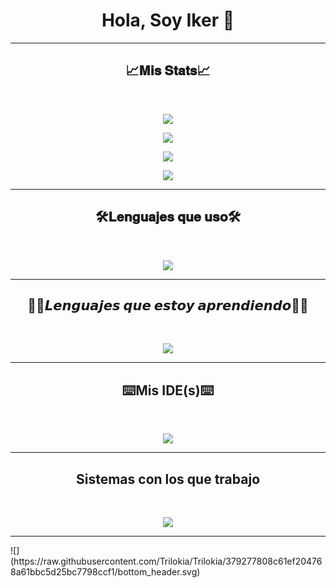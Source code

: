 <h1 align="center">Hola, Soy Iker 👋</h1>

<hr/>

<h2 align="center">📈𝐌𝐢𝐬 𝐒𝐭𝐚𝐭𝐬📈</h2>

<br/>

<p align="center">
 <img src="https://streak-stats.demolab.com?user=IkerOwO&theme=calm&border_radius=15&date_format=M%20j%5B%2C%20Y%5D"/>

<p align="center">
 <img src="https://github-readme-stats-eight-theta.vercel.app/api/top-langs/?username=IkerOwO&layout=compact&langs_count=8&theme=radical&locale=en"/>
<p align="center">
    <img src="https://github-readme-activity-graph.vercel.app/graph?username=IkerOwO&theme=modern-lilac"/>

<p align="center">
 <img src="https://github-profile-trophy.vercel.app/?username=IkerOwO&theme=discord"</a></p>

<hr/>

<h2 align="center">🛠️𝐋𝐞𝐧𝐠𝐮𝐚𝐣𝐞𝐬 𝐪𝐮𝐞 𝐮𝐬𝐨🛠️</h2>
<br/>

<p align="center">
    <img src="https://skillicons.dev/icons?i=html,css,js,py,mysql,linux,)](https://skillicons.dev)" />
</p>

<hr/>

<h2 align="center">👨‍💻𝙇𝙚𝙣𝙜𝙪𝙖𝙟𝙚𝙨 𝙦𝙪𝙚 𝙚𝙨𝙩𝙤𝙮 𝙖𝙥𝙧𝙚𝙣𝙙𝙞𝙚𝙣𝙙𝙤👨‍💻</h2>
<br/>

<p align="center">
    <img src="https://skillicons.dev/icons?i=c,cpp,java,)](https://skillicons.dev)" />
</p>

<hr/>

<h2 align="center">⌨️Mis IDE(s)⌨️</h2>
<br/>

<p align="center">
    <img src="https://skillicons.dev/icons?i=vscode,visualstudio,idea,pycharm,)](https://skillicons.dev)" />
</p>

<hr/>

<h2 align="center"> Sistemas con los que trabajo </h2>
</br>

<p align="center">
  <img src="https://skillicons.dev/icons?i=windows,linux,)](https://skillicons.dev)" />
</p>

<hr/>
![](https://raw.githubusercontent.com/Trilokia/Trilokia/379277808c61ef204768a61bbc5d25bc7798ccf1/bottom_header.svg)

